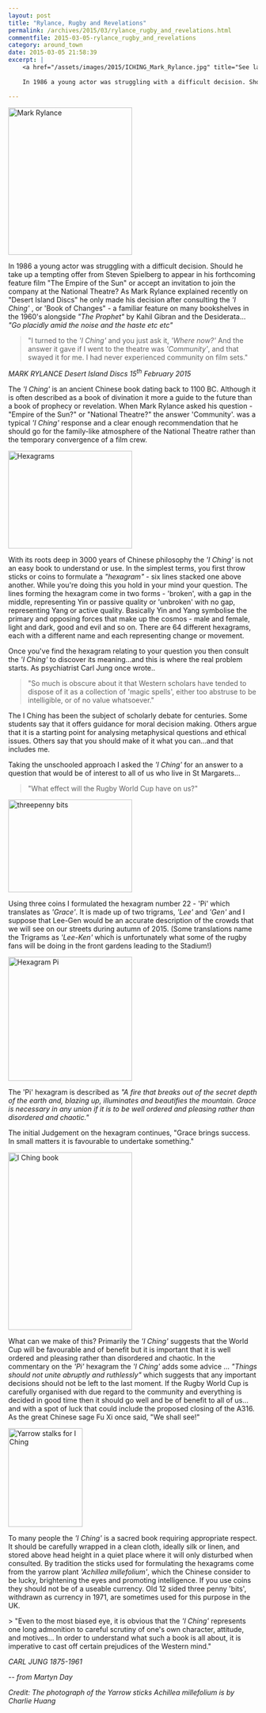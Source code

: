 ```yaml
---
layout: post
title: "Rylance, Rugby and Revelations"
permalink: /archives/2015/03/rylance_rugby_and_revelations.html
commentfile: 2015-03-05-rylance_rugby_and_revelations
category: around_town
date: 2015-03-05 21:58:39
excerpt: |
    <a href="/assets/images/2015/ICHING_Mark_Rylance.jpg" title="See larger version of - ICHING Mark Rylance"><img src="/assets/images/2015/ICHING_Mark_Rylance_thumb.jpg" width="150" height="178" alt="Mark Rylance" class="photo right" /></a>
    
    In 1986 a young actor was struggling with a difficult decision. Should he take up a tempting offer from Steven Spielberg to appear in his forthcoming feature film "The Empire of the Sun" or accept an invitation to join the company at the National Theatre? As Mark Rylance explained recently on "Desert Island Discs" he only made his decision after consulting the <em>'I Ching'</em> , or 'Book of Changes" - a familiar feature on many bookshelves in the 1960's alongside <em>"The Prophet"</em> by Kahil Gibran and the Desiderata... <em>"Go placidly amid the noise and the haste etc etc"</em>

---
```


<a href="/assets/images/2015/ICHING_Mark_Rylance.jpg" title="See larger version of - ICHING Mark Rylance"><img src="/assets/images/2015/ICHING_Mark_Rylance_thumb.jpg" width="250" height="297" alt="Mark Rylance" class="photo right" /></a>

In 1986 a young actor was struggling with a difficult decision. Should he take up a tempting offer from Steven Spielberg to appear in his forthcoming feature film "The Empire of the Sun" or accept an invitation to join the company at the National Theatre? As Mark Rylance explained recently on "Desert Island Discs" he only made his decision after consulting the <em>'I Ching'</em> , or 'Book of Changes" - a familiar feature on many bookshelves in the 1960's alongside <em>"The Prophet"</em> by Kahil Gibran and the Desiderata... <em>"Go placidly amid the noise and the haste etc etc"</em>

> "I turned to the <em>'I Ching'</em> and you just ask it, <em>'Where now?'</em> And the answer it gave if I went to the theatre was <em>'Community'</em>, and that swayed it for me. I had never experienced community on film sets."

<cite>MARK RYLANCE Desert Island Discs 15<sup>th</sup> February 2015</cite>

The <em>'I Ching'</em> is an ancient Chinese book dating back to 1100 BC. Although it is often described as a book of divination it more a guide to the future than a book of prophecy or revelation. When Mark Rylance asked his question - "Empire of the Sun?" or "National Theatre?" the answer 'Community'. was a typical <em>'I Ching'</em> response and a clear enough recommendation that he should go for the family-like atmosphere of the National Theatre rather than the temporary convergence of a film crew.

<a href="/assets/images/2015/ICHING_Hexagrams.gif" title="See larger version of - Hexagrams"><img src="/assets/images/2015/ICHING_Hexagrams_thumb.gif" width="250" height="197" alt="Hexagrams" class="photo right" /></a>

With its roots deep in 3000 years of Chinese philosophy the <em>'I Ching'</em> is not an easy book to understand or use. In the simplest terms, you first throw sticks or coins to formulate a <em>"hexagram"</em> - six lines stacked one above another. While you're doing this you hold in your mind your question. The lines forming the hexagram come in two forms - 'broken', with a gap in the middle, representing Yin or passive quality or 'unbroken' with no gap, representing Yang or active quality. Basically Yin and Yang symbolise the primary and opposing forces that make up the cosmos - male and female, light and dark, good and evil and so on. There are 64 different hexagrams, each with a different name and each representing change or movement.

Once you've find the hexagram relating to your question you then consult the <em>'I Ching'</em> to discover its meaning...and this is where the real problem starts. As psychiatrist Carl Jung once wrote..

> "So much is obscure about it that Western scholars have tended to dispose of it as a collection of 'magic spells', either too abstruse to be intelligible, or of no value whatsoever."

The I Ching has been the subject of scholarly debate for centuries. Some students say that it offers guidance for moral decision making. Others argue that it is a starting point for analysing metaphysical questions and ethical issues. Others say that you should make of it what you can...and that includes me.

Taking the unschooled approach I asked the <em>'I Ching'</em> for an answer to a question that would be of interest to all of us who live in St Margarets...

> "What effect will the Rugby World Cup have on us?"

<a href="/assets/images/2015/ICHING_threepenny_bits.jpg" title="See larger version of - threepenny bits"><img src="/assets/images/2015/ICHING_threepenny_bits_thumb.jpg" width="250" height="187" alt="threepenny bits" class="photo right" /></a>

Using three coins I formulated the hexagram number 22 - 'Pi' which translates as <em>'Grace'</em>. It is made up of two trigrams, <em>'Lee'</em> and <em>'Gen'</em> and I suppose that Lee-Gen would be an accurate description of the crowds that we will see on our streets during autumn of 2015. (Some translations name the Trigrams as <em>'Lee-Ken'</em> which is unfortunately what some of the rugby fans will be doing in the front gardens leading to the Stadium!)

<a href="/assets/images/2015/ICHING_Hexagram_Pi.jpg" title="See larger version of - Hexagram Pi"><img src="/assets/images/2015/ICHING_Hexagram_Pi_thumb.jpg" width="250" height="250" alt="Hexagram Pi" class="photo left" /></a>

The 'Pi' hexagram is described as <em>"A fire that breaks out of the secret depth of the earth and, blazing up, illuminates and beautifies the mountain. Grace is necessary in any union if it is to be well ordered and pleasing rather than disordered and chaotic."</em>

The initial Judgement on the hexagram continues, "Grace brings success. In small matters it is favourable to undertake something."

<a href="/assets/images/2015/ICHING_I_Ching.JPG" title="See larger version of - I Ching book"><img src="/assets/images/2015/ICHING_I_Ching_thumb.JPG" width="250" height="358" alt="I Ching book" class="photo right" /></a>

What can we make of this? Primarily the <em>'I Ching'</em> suggests that the World Cup will be favourable and of benefit but it is important that it is well ordered and pleasing rather than disordered and chaotic. In the commentary on the <em>'Pi'</em> hexagram the <em>'I Ching'</em> adds some advice ... <em>"Things should not unite abruptly and ruthlessly"</em> which suggests that any important decisions should not be left to the last moment. If the Rugby World Cup is carefully organised with due regard to the community and everything is decided in good time then it should go well and be of benefit to all of us... and with a spot of luck that could include the proposed closing of the A316. As the great Chinese sage Fu Xi once said, "We shall see!"

<div markdown="1" class="box">
<a href="/assets/images/2015/ICHING_Yarrow_stalks_for_I_Ching.JPG" title="See larger version of - Yarrow stalks for I Ching"><img src="/assets/images/2015/ICHING_Yarrow_stalks_for_I_Ching_thumb.JPG" width="150" height="199" alt="Yarrow stalks for I Ching" class="photo left" /></a>

To many people the <em>'I Ching'</em> is a sacred book requiring appropriate respect. It should be carefully wrapped in a clean cloth, ideally silk or linen, and stored above head height in a quiet place where it will only disturbed when consulted. By tradition the sticks used for formulating the hexagrams come from the yarrow plant <em>'Achillea millefolium'</em>, which the Chinese consider to be lucky, brightening the eyes and promoting intelligence. If you use coins they should not be of a useable currency. Old 12 sided three penny 'bits', withdrawn as currency in 1971, are sometimes used for this purpose in the UK.

</div>
> "Even to the most biased eye, it is obvious that the <em>'I Ching'</em> represents one long admonition to careful scrutiny of one's own character, attitude, and motives... In order to understand what such a book is all about, it is imperative to cast off certain prejudices of the Western mind."

<cite>CARL JUNG 1875-1961</cite>

<cite>-- from Martyn Day</cite>

<em>Credit: The photograph of the Yarrow sticks Achillea millefolium is by Charlie Huang</em>
